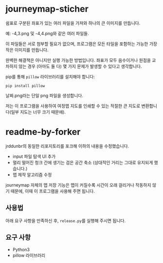 #  journeymap-sticher

쉼표로 구분된 좌표가 있는 여러 파일을 가져와 하나의 큰 이미지를 만듭니다.

예: -4,3.png 및 -4,4.png와 같은 여러 파일들.

이 파일들은 서로 첨부할 필요가 없으며, 프로그램은 모든 타일을 포함하는 가능한 가장 작은 이미지를 만듭니다.

완벽한 해결책은 아니지만 실행 가능한 방법입니다. 좌표가 모두 음수이거나 원점을 교차하지 않는 경우 (아마도 둘 다) 몇 가지 문제가 발생할 수 있다고 생각합니다.

pip를 통해 `pillow` 라이브러리를 설치해야 합니다:

```pip install pillow```

날짜.png라는 단일 png 파일을 생성합니다.

저는 이 프로그램을 사용하여 여정맵 지도를 인쇄할 수 있는 적절한 큰 지도로 변환합니다(일부 지도는 너무 크기 때문에).


# readme-by-forker

jrddunbr의 동일한 리포지토리를 포크해 이하의 내용을 수정했습니다.

- input 파일 탐색 UI 추가
- 멀리 떨어진 청크 간에 생기는 검은 공간 축소 (상대적인 거리는 그대로 유지되게 했습니다.)
- 맵 제작 알고리즘 수정

journeymap 자체의 맵 저장 기능은 맵이 커질수록 시간이 오래 걸리거나 작동하지 않기 때문에, 이때 이 프로그램을 사용해 주면 됩니다.

## 사용법
아래 요구 사항을 만족하신 후, ```release.py```를 실행해 주시면 됩니다.

## 요구 사항
- Python3
- pillow 라이브러리
